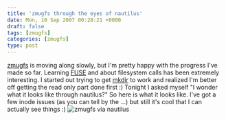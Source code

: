 ```yaml
---
title: 'zmugfs through the eyes of nautilus'
date: Mon, 10 Sep 2007 00:28:21 +0000
draft: false
tags: [zmugfs]
categories: [zmugfs]
type: post
---
```


[zmugfs](http://zeusville.wordpress.com/?s=zmugfs) is moving along slowly, but I'm pretty happy with the progress I've made so far. Learning [FUSE](http://fuse.sourceforge.net/) and about filesystem calls has been extremely interesting. I started out trying to get [mkdir](http://zeusville.wordpress.com/2007/08/24/categories-subcategories-and-albums-oh-my/) to work and realized I'm better off getting the read only part done first :) Tonight I asked myself "I wonder what it looks like through nautilus?" So here is what it looks like. I've got a few inode issues (as you can tell by the ...) but still it's cool that I can actually see things :) ![zmugfs via nautilus](http://zeusville.files.wordpress.com/2007/09/zmugfs_via_nautilus.png)